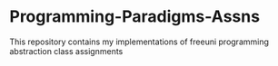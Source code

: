 # Programming-Paradigms-Assns
This repository contains my implementations of freeuni programming abstraction class assignments
